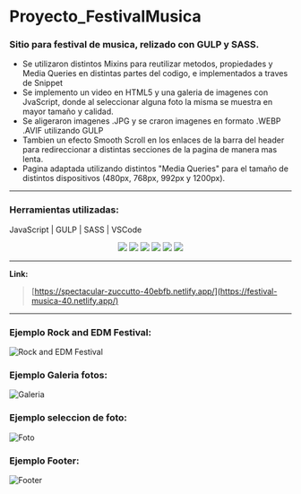 # Proyecto_FestivalMusica

### Sitio para festival de musica, relizado con GULP y SASS. 
- Se utilizaron distintos Mixins para reutilizar metodos, propiedades y Media Queries en distintas partes del codigo, e implementados a traves de Snippet
- Se implemento un video en HTML5 y una galeria de imagenes con JvaScript, donde al seleccionar alguna foto la misma se muestra en mayor tamaño y calidad.
- Se aligeraron imagenes .JPG y se craron imagenes en formato .WEBP .AVIF utilizando GULP
- Tambien un efecto Smooth Scroll en los enlaces de la barra del header para redireccionar a distintas secciones de la pagina de manera mas lenta.
- Pagina adaptada utilizando distintos "Media Queries" para el tamaño de distintos dispositivos (480px, 768px, 992px y 1200px).

---
### Herramientas utilizadas:
JavaScript | GULP | SASS | VSCode 

<div align="center">
<img src="https://img.shields.io/badge/JavaScript-323330?style=for-the-badge&logo=javascript&logoColor=F7DF1E" />

<img src="https://img.shields.io/badge/HTML5-E34F26?style=for-the-badge&logo=html5&logoColor=white" />

<img src="https://img.shields.io/badge/CSS3-1572B6?style=for-the-badge&logo=css3&logoColor=white" />

<img src="https://img.shields.io/badge/Sass-CC6699?style=for-the-badge&logo=sass&logoColor=white" />

<img src="https://img.shields.io/badge/Gulp-CF4647?style=for-the-badge&logo=gulp&logoColor=white" />

<img src="https://img.shields.io/badge/VSCode-0078D4?style=for-the-badge&logo=visual%20studio%20code&logoColor=white" />
</div

---
---

**Link:** 
> [https://spectacular-zuccutto-40ebfb.netlify.app/](https://festival-musica-40.netlify.app/)

---

### Ejemplo Rock and EDM Festival:
![Rock and EDM Festival](https://github.com/martinLisi82ORT/Proyecto_FestivalMusica/assets/111402719/9382edf4-b91b-4e76-a8e3-00e5ddf26454)

### Ejemplo Galeria fotos:
![Galeria](https://github.com/martinLisi82ORT/Proyecto_FestivalMusica/assets/111402719/b38673c9-e8f2-4db0-9104-8a0d4d5f970b)

### Ejemplo seleccion de foto:
![Foto](https://github.com/martinLisi82ORT/Proyecto_FestivalMusica/assets/111402719/3164eae7-6ae4-4a54-8c5c-4e861d5bc7f2)

### Ejemplo Footer:
![Footer](https://github.com/martinLisi82ORT/Proyecto_FestivalMusica/assets/111402719/625e5759-022a-4eba-8095-ba4b36996273)

